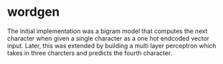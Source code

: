# wordgen

The initial implementation was a bigram model that computes the next character when given a single character as a one hot endcoded vector input. Later, this was extended by building a multi layer perceptron which takes in three charcters and predicts the fourth character.
